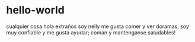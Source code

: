 # hello-world
cualquier cosa
hola extraños
soy nelly me gusta comer y ver doramas, soy muy confiable y me gusta ayudar;
coman y mantenganse saludables!

